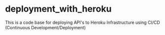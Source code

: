 # deployment_with_heroku
This is a code base for deploying API's to Heroku Infrastructure using CI/CD (Continuous Development/Deployment)
